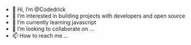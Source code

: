 - 👋 Hi, I’m @Codedrick
- 👀 I’m interested in building projects with developers and open source
- 🌱 I’m currently learning javascript
- 💞️ I’m looking to collaborate on ...
- 📫 How to reach me ...

<!---
Codedrick/Codedrick is a ✨ special ✨ repository because its `README.md` (this file) appears on your GitHub profile.
You can click the Preview link to take a look at your changes.
--->
